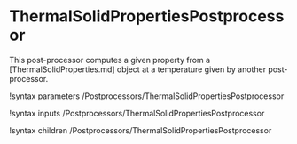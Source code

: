 # ThermalSolidPropertiesPostprocessor

This post-processor computes a given property from a [ThermalSolidProperties.md]
object at a temperature given by another post-processor.

!syntax parameters /Postprocessors/ThermalSolidPropertiesPostprocessor

!syntax inputs /Postprocessors/ThermalSolidPropertiesPostprocessor

!syntax children /Postprocessors/ThermalSolidPropertiesPostprocessor
